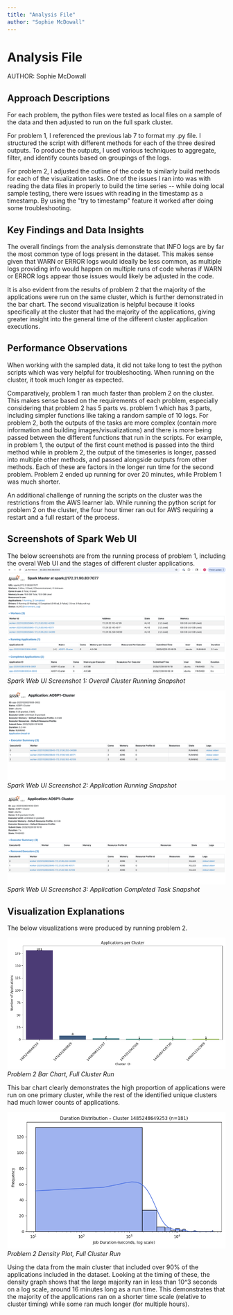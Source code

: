 ```yaml
---
title: "Analysis File"
author: "Sophie McDowall"
---
```

# Analysis File
AUTHOR: Sophie McDowall

## Approach Descriptions

For each problem, the python files were tested as local files on a sample of the data and then adjusted to run on the full spark cluster.

For problem 1, I referenced the previous lab 7 to format my .py file. I structured the script with different methods for each of the three desired outputs. To produce the outputs, I used various techniques to aggregate, filter, and identify counts based on groupings of the logs.

For problem 2, I adjusted the outline of the code to similarly build methods for each of the visualization tasks. One of the issues I ran into was with reading the data files in properly to build the time series -- while doing local sample testing, there were issues with reading in the timestamp as a timestamp. By using the "try to timestamp" feature it worked after doing some troubleshooting.

## Key Findings and Data Insights
  The overall findings from the analysis demonstrate that INFO logs are by far the most common type of logs present in the dataset. This makes sense given that WARN or ERROR logs would ideally be less common, as multiple logs providing info would happen on multiple runs of code wheras if WARN or ERROR logs appear those issues would likely be adjusted in the code. 

  It is also evident from the results of problem 2 that the majority of the applications were run on the same cluster, which is further demonstrated in the bar chart. The second visualization is helpful because it looks specifically at the cluster that had the majority of the applications, giving greater insight into the general time of the different cluster application executions.

## Performance Observations
 When working with the sampled data, it did not take long to test the python scripts which was very helpful for troubleshooting. When running on the cluster, it took much longer as expected. 

 Comparatively, problem 1 ran much faster than problem 2 on the cluster. This makes sense based on the requirements of each problem, especially considering that problem 2 has 5 parts vs. problem 1 which has 3 parts, including simpler functions like taking a random sample of 10 logs. For problem 2, both the outputs of the tasks are more complex (contain more information and building images/visualizations) and there is more being passed between the different functions that run in the scripts. For example, in problem 1, the output of the first count method is passed into the third method while in problem 2, the output of the timeseries is longer, passed into multiple other methods, and passed alongside outputs from other methods. Each of these are factors in the longer run time for the second problem. Problem 2 ended up running for over 20 minutes, while Problem 1 was much shorter. 

 An additional challenge of running the scripts on the cluster was the restrictions from the AWS learner lab. While running the python script for problem 2 on the cluster, the four hour timer ran out for AWS requiring a restart and a full restart of the process. 

## Screenshots of Spark Web UI
The below screenshots are from the running process of problem 1, including the overal Web UI and the stages of different cluster applications.
![Spark Web UI Screenshot 1: Overall Cluster Running Snapshot](data/screenshots/ss1.png)
*Spark Web UI Screenshot 1: Overall Cluster Running Snapshot*

![Spark Web UI Screenshot 2: Application Running Snapshot](data/screenshots/ss2.png)
*Spark Web UI Screenshot 2: Application Running Snapshot*

![Spark Web UI Screenshot 3: Application Completed Task Snapshot](data/screenshots/ss3.png)
*Spark Web UI Screenshot 3: Application Completed Task Snapshot*

## Visualization Explanations
 The below visualizations were produced by running problem 2. 

![Problem 2 Bar Chart](data/output/problem2_bar_chart.png)
*Problem 2 Bar Chart, Full Cluster Run*

This bar chart clearly demonstrates the high proportion of applications were run on one primary cluster, while the rest of the identified unique clusters had much lower counts of applications.

![Problem 2 Density Plot](data/output/problem2_density_plot.png)
*Problem 2 Density Plot, Full Cluster Run*

Using the data from the main cluster that included over 90% of the applications included in the dataset. Looking at the timing of these, the density graph shows that the large majority ran in less than 10^3 seconds on a log scale, around 16 minutes long as a run time. This demonstrates that the majority of the applications ran on a shorter time scale (relative to cluster timing) while some ran much longer (for multiple hours).
  


